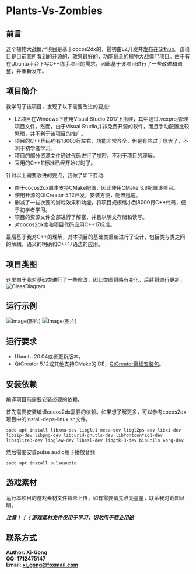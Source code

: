 # Plants-Vs-Zombies
## 前言 <br>
这个植物大战僵尸项目是基于cocos2dx的，最初由LZ开发并[发布在Github](https://github.com/ErLinErYi/PlantsVsZombies)。该项目是目前我所看到的开源的，效果最好的，功能最全的植物大战僵尸项目。由于有在Ubuntu平台下写C++练手项目的需求，因此基于该项目进行了一些改进和调整，并重新发布。

## 项目简介 <br>
我学习了该项目，发现了以下需要改进的要点:
- LZ项目在Windows下使用Visual Studio 2017上搭建，其中通过.vcxproj管理项目文件。然而，由于Visual Studio并非免费开源的软件，而且手动配置比较繁琐，并不利于该项目的推广。
- 项目的C++代码约有18000行左右，功能非常齐全，但是有些过于庞大了，不利于初学者学习。
- 项目的部分资源文件通过代码进行了加密，不利于项目的理解。
- 采用的C++11标准已经开始过时了。

针对以上需要改进的要点，我做了如下变动:
- 由于cocos2dx原生支持CMake配置，因此使用CMake 3.6配置该项目。
- 使用开源的QtCreator 5.12开发，安装方便，配置迅速。
- 删减了一些次要的游戏效果和功能，将项目规模缩小到8000行C++代码，便于初学者学习。
- 项目的资源文件全部进行了解密，并且以明文存储和读写。
- 对cocos2dx库和项目代码应用C++17标准。

最后基于我对C++的理解，对本项目的基础类重新进行了设计，包括类与类之间的解耦，语义的明确和C++17语法的应用。

## 项目类图
这里由于我对基础类进行了一些修改，因此类图将略有变化，后续将进行更新。
![ClassDiagram](https://gitee.com/GITLZ/PlantsVsZombies/raw/master/ClassDiagram.png)

## 运行示例
![Image(图片)](https://gitee.com/GITLZ/PlantsVsZombies/raw/master/example.png)
![Image(图片)](https://img-blog.csdnimg.cn/20200405101902466.png?x-oss-process=image/watermark,type_ZmFuZ3poZW5naGVpdGk,shadow_10,text_aHR0cHM6Ly9ibG9nLmNzZG4ubmV0L3FxXzQwNjMwMjQ2,size_16,color_FFFFFF,t_70)


## 运行要求
* Ubuntu 20.04或者更新版本。
* QtCreator 5.12或其他支持CMake的IDE，[QtCreator离线安装包](https://www.qt.io/offline-installers)。<br>

## 安装依赖
编译项目前需要安装必要的依赖。

首先需要安装编译cocos2dx需要的依赖。如果想了解更多，可以参考cocos2dx项目中的install-deps-linux.sh文件。
```shell
sudo apt install libxmu-dev libglu1-mesa-dev libgl2ps-dev libxi-dev libzip-dev libpng-dev libcurl4-gnutls-dev libfontconfig1-dev libsqlite3-dev libglew-dev libssl-dev libgtk-3-dev binutils xorg-dev
```

然后需要安装pulse audio用于播放音频
```shell
sudo apt install pulseaudio
```

## 游戏素材
运行本项目的游戏素材文件暂未上传，如有需要请先点亮星星，联系我时截图证明。

***注意！！！游戏素材文件仅用于学习，切勿用于商业用途***

## 联系方式
**Author: Xi-Gong** <br>
**QQ: 1712475147** <br>
**Email: xi_gong@foxmail.com** <br>
